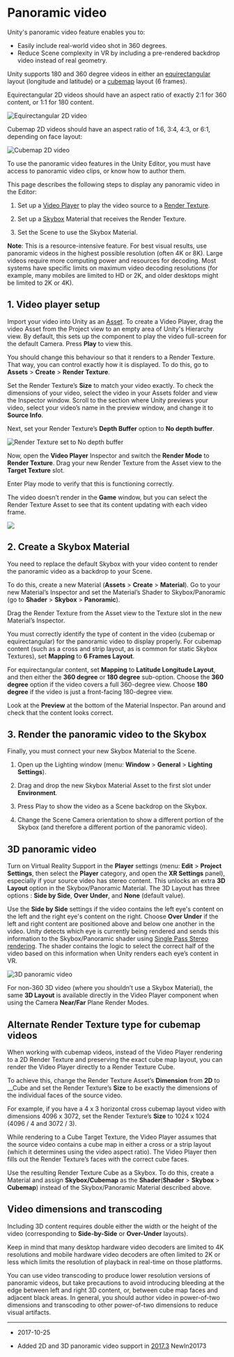 # Panoramic video

Unity's panoramic video feature enables you to:

* Easily include real-world video shot in 360 degrees. 
* Reduce Scene complexity in VR by including a pre-rendered backdrop video instead of real geometry.

Unity supports 180 and 360 degree videos in either an [equirectangular](https://en.wikipedia.org/wiki/Equirectangular_projection) layout (longitude and latitude) or a [cubemap](https://docs.unity3d.com/2017.2/Documentation/Manual/class-Cubemap.html) layout (6 frames). 

Equirectangular 2D videos should have an aspect ratio of exactly 2:1 for 360 content, or 1:1 for 180 content.

![Equirectangular 2D video](../uploads/Main/Equirectangular2D.jpg)

Cubemap 2D videos should have an aspect ratio of 1:6, 3:4, 4:3, or 6:1, depending on face layout:

![Cubemap 2D video](../uploads/Main/Cubemap2D.jpg)

To use the panoramic video features in the Unity Editor, you must have access to panoramic video clips, or know how to author them.

This page describes the following steps to display any panoramic video in the Editor:

1. Set up a [Video Player](class-VideoPlayer) to play the video source to a [Render Texture](class-RenderTexture).

2. Set up a [Skybox](class-Skybox) Material that receives the Render Texture.

3. Set the Scene to use the Skybox Material.

**Note**: This is a resource-intensive feature. For best visual results, use panoramic videos in the highest possible resolution (often 4K or 8K). Large videos require more computing power and resources for decoding. Most systems have specific limits on maximum video decoding resolutions (for example, many mobiles are limited to HD or 2K, and older desktops might be limited to 2K or 4K).

## 1. Video player setup

Import your video into Unity as an [Asset](ImportingAssets). To create a Video Player, drag the video Asset from the Project view to an empty area of Unity's Hierarchy view. By default, this sets up the component to play the video full-screen for the default Camera. Press __Play__ to view this.

You should change this behaviour so that it renders to a Render Texture. That way, you can control exactly how it is displayed. To do this, go to __Assets__ &gt; __Create__ &gt; __Render Texture__. 

Set the Render Texture’s __Size__ to match your video exactly. To check the dimensions of your video, select the video in your Assets folder and view the Inspector window. Scroll to the section where Unity previews your video, select your video’s name in the preview window, and change it to __Source Info__.

Next, set your Render Texture’s __Depth Buffer__ option to __No depth buffer__.

![Render Texture set to **No depth buffer**](../uploads/Main/DepthBuffer.jpg)

Now, open the __Video Player__ Inspector and switch the __Render Mode__ to __Render Texture__. Drag your new Render Texture from the Asset view to the __Target Texture__ slot.

Enter Play mode to verify that this is functioning correctly.

The video doesn’t render in the __Game__ window, but you can select the Render Texture Asset to see that its content updating with each video frame. 

![](../uploads/Main/RenderTextureAsset.jpg)

## 2. Create a Skybox Material

You need to replace the default Skybox with your video content to render the panoramic video as a backdrop to your Scene.

To do this, create a new Material (__Assets__ &gt; __Create__ &gt; __Material__). Go to your new Material’s Inspector and set the Material’s Shader to Skybox/Panoramic (go to __Shader__ &gt; __Skybox__ &gt; __Panoramic__).

Drag the Render Texture from the Asset view to the Texture slot in the new Material’s Inspector.

You must correctly identify the type of content in the video (cubemap or equirectangular) for the panoramic video to display properly. For cubemap content (such as a cross and strip layout, as is common for static Skybox Textures), set __Mapping__ to __6 Frames Layout__.

For equirectangular content, set __Mapping__ to __Latitude Longitude Layout__, and then either the __360 degree__ or __180 degree__ sub-option. Choose the __360 degree__ option if the video covers a full 360-degree view. Choose __180 degree__ if the video is just a front-facing 180-degree view.

Look at the __Preview__ at the bottom of the Material Inspector. Pan around and check that the content looks correct. 

## 3. Render the panoramic video to the Skybox

Finally, you must connect your new Skybox Material to the Scene.

1. Open up the Lighting window (menu: __Window__ &gt; __General__ &gt; __Lighting Settings__).

2. Drag and drop the new Skybox Material Asset to the first slot under __Environment__. 

3. Press Play to show the video as a Scene backdrop on the Skybox.

4. Change the Scene Camera orientation to show a different portion of the Skybox (and therefore a different portion of the panoramic video).

## 3D panoramic video

Turn on Virtual Reality Support in the **Player** settings (menu: __Edit__ &gt; __Project Settings__, then select the __Player__ category, and open the __XR Settings__ panel), especially if your source video has stereo content. This unlocks an extra __3D Layout__ option in the Skybox/Panoramic Material. The 3D Layout has three options : __Side by Side__, __Over__ __Under__, and __None__ (default value). 

Use the __Side by Side__ settings if the video contains the left eye's content on the left and the right eye's content on the right. Choose __Over Under__ if the left and right content are positioned above and below one another in the video. Unity detects which eye is currently being rendered and sends this information to the Skybox/Panoramic shader using [Single Pass Stereo rendering](https://docs.unity3d.com/Manual/SinglePassStereoRendering.html). The shader contains the logic to select the correct half of the video based on this information when Unity renders each eye’s content in VR.

![3D panoramic video](../uploads/Main/3dPanoramicVideo.jpg)

For non-360 3D video (where you shouldn’t use a Skybox Material), the same __3D Layout__ is available directly in the Video Player component when using the Camera __Near/Far__ Plane Render Modes.

## Alternate Render Texture type for cubemap videos

When working with cubemap videos, instead of the Video Player rendering to a 2D Render Texture and preserving the exact cube map layout, you can render the Video Player directly to a Render Texture Cube.

To achieve this, change the Render Texture Asset’s __Dimension__ from __2D__ to __Cube and set the Render Texture’s __Size__ to be exactly the dimensions of the individual faces of the source video. 

For example, if you have a 4 x 3 horizontal cross cubemap layout video with dimensions 4096 x 3072, set the Render Texture’s __Size__ to 1024 x 1024 (4096 / 4 and 3072 / 3).

While rendering to a Cube Target Texture, the Video Player assumes that the source video contains a cube map in either a cross or a strip layout (which it determines using the video aspect ratio). The Video Player then fills out the Render Texture’s faces with the correct cube faces.

Use the resulting Render Texture Cube as a Skybox. To do this, create a Material and assign __Skybox/Cubemap__ as the __Shader__(__Shader__ &gt; __Skybox__ &gt; __Cubemap__) instead of the Skybox/Panoramic Material described above.

## Video dimensions and transcoding

Including 3D content requires double either the width or the height of the video (corresponding to __Side-by-Side__ or __Over-Under__ layouts). 

Keep in mind that many desktop hardware video decoders are limited to 4K resolutions and mobile hardware video decoders are often limited to 2K or less which limits the resolution of playback in real-time on those platforms.

You can use video transcoding to produce lower resolution versions of panoramic videos, but take precautions to avoid introducing bleeding at the edge between left and right 3D content, or,
between cube map faces and adjacent black areas. In general, you should author video in power-of-two dimensions and transcoding to other power-of-two dimensions to reduce visual artifacts.

---

* <span class="page-edit">2017-10-25  <!-- include IncludeTextNewPageSomeEdit --></span>

* <span class="page-history">Added 2D and 3D panoramic video support in  [2017.3](https://docs.unity3d.com/2017.3/Documentation/Manual/30_search.html?q=newin20173) <span class="search-words">NewIn20173</span></span>
